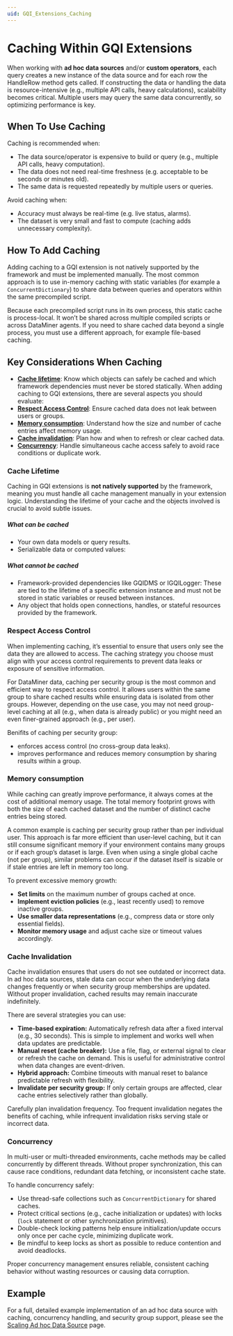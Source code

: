 ```yaml
---
uid: GQI_Extensions_Caching
---
```


# Caching Within GQI Extensions

When working with **ad hoc data sources** and/or **custom operators**, each query creates a new instance of the data source and for each row the HandleRow method gets called. If constructing the data or handling the data is resource-intensive (e.g., multiple API calls, heavy calculations), scalability becomes critical. Multiple users may query the same data concurrently, so optimizing performance is key.

## When To Use Caching

Caching is recommended when:
- The data source/operator is expensive to build or query (e.g., multiple API calls, heavy computation).
- The data does not need real-time freshness (e.g. acceptable to be seconds or minutes old).
- The same data is requested repeatedly by multiple users or queries.

Avoid caching when:
- Accuracy must always be real-time (e.g. live status, alarms).
- The dataset is very small and fast to compute (caching adds unnecessary complexity).

## How To Add Caching

Adding caching to a GQI extension is not natively supported by the framework and must be implemented manually. The most common approach is to use in-memory caching with static variables (for example a `ConcurrentDictionary`) to share data between queries and operators within the same precompiled script.

Because each precompiled script runs in its own process, this static cache is process-local. It won’t be shared across multiple compiled scripts or across DataMiner agents. If you need to share cached data beyond a single process, you must use a different approach, for example file-based caching.

## Key Considerations When Caching

- [**Cache lifetime**](#cache-lifetime): Know which objects can safely be cached and which framework dependencies must never be stored statically.
When adding caching to GQI extensions, there are several aspects you should evaluate:
- [**Respect Access Control**](#respect-access-control): Ensure cached data does not leak between users or groups.
- [**Memory consumption**](#memory-consumption): Understand how the size and number of cache entries affect memory usage.  
- [**Cache invalidation**](#cache-invalidation): Plan how and when to refresh or clear cached data.
- [**Concurrency**](#concurrency): Handle simultaneous cache access safely to avoid race conditions or duplicate work.

### Cache Lifetime

Caching in GQI extensions is **not natively supported** by the framework, meaning you must handle all cache management manually in your extension logic. Understanding the lifetime of your cache and the objects involved is crucial to avoid subtle issues.

##### What can be cached

- Your own data models or query results.
- Serializable data or computed values:

##### What cannot be cached

- Framework-provided dependencies like GQIDMS or IGQILogger:
These are tied to the lifetime of a specific extension instance and must not be stored in static variables or reused between instances.
- Any object that holds open connections, handles, or stateful resources provided by the framework.

### Respect Access Control

When implementing caching, it’s essential to ensure that users only see the data they are allowed to access. The caching strategy you choose must align with your access control requirements to prevent data leaks or exposure of sensitive information.

For DataMiner data, caching per security group is the most common and efficient way to respect access control. It allows users within the same group to share cached results while ensuring data is isolated from other groups. However, depending on the use case, you may not need group-level caching at all (e.g., when data is already public) or you might need an even finer-grained approach (e.g., per user).

Benifits of caching per security group:
- enforces access control (no cross-group data leaks).
- improves performance and reduces memory consumption by sharing results within a group.

### Memory consumption

While caching can greatly improve performance, it always comes at the cost of additional memory usage. The total memory footprint grows with both the size of each cached dataset and the number of distinct cache entries being stored.

A common example is caching per security group rather than per individual user. This approach is far more efficient than user-level caching, but it can still consume significant memory if your environment contains many groups or if each group’s dataset is large. Even when using a single global cache (not per group), similar problems can occur if the dataset itself is sizable or if stale entries are left in memory too long.

To prevent excessive memory growth:
- **Set limits** on the maximum number of groups cached at once.  
- **Implement eviction policies** (e.g., least recently used) to remove inactive groups.  
- **Use smaller data representations** (e.g., compress data or store only essential fields).  
- **Monitor memory usage** and adjust cache size or timeout values accordingly.  

### Cache Invalidation

Cache invalidation ensures that users do not see outdated or incorrect data. In ad hoc data sources, stale data can occur when the underlying data changes frequently or when security group memberships are updated. Without proper invalidation, cached results may remain inaccurate indefinitely.

There are several strategies you can use:  

- **Time-based expiration:** Automatically refresh data after a fixed interval (e.g., 30 seconds). This is simple to implement and works well when data updates are predictable.  
- **Manual reset (cache breaker):** Use a file, flag, or external signal to clear or refresh the cache on demand. This is useful for administrative control when data changes are event-driven.  
- **Hybrid approach:** Combine timeouts with manual reset to balance predictable refresh with flexibility.  
- **Invalidate per security group:** If only certain groups are affected, clear cache entries selectively rather than globally.  

Carefully plan invalidation frequency. Too frequent invalidation negates the benefits of caching, while infrequent invalidation risks serving stale or incorrect data.

### Concurrency

In multi-user or multi-threaded environments, cache methods may be called concurrently by different threads. Without proper synchronization, this can cause race conditions, redundant data fetching, or inconsistent cache state.

To handle concurrency safely:

- Use thread-safe collections such as `ConcurrentDictionary` for shared caches.
- Protect critical sections (e.g., cache initialization or updates) with locks (`lock` statement or other synchronization primitives).
- Double-check locking patterns help ensure initialization/update occurs only once per cache cycle, minimizing duplicate work.
- Be mindful to keep locks as short as possible to reduce contention and avoid deadlocks.

Proper concurrency management ensures reliable, consistent caching behavior without wasting resources or causing data corruption.


## Example

For a full, detailed example implementation of an ad hoc data source with caching, concurrency handling, and security group support, please see the [Scaling Ad hoc Data Source](xref:Scaling_Ad_hoc_Data_Source_Full_Example) page.

